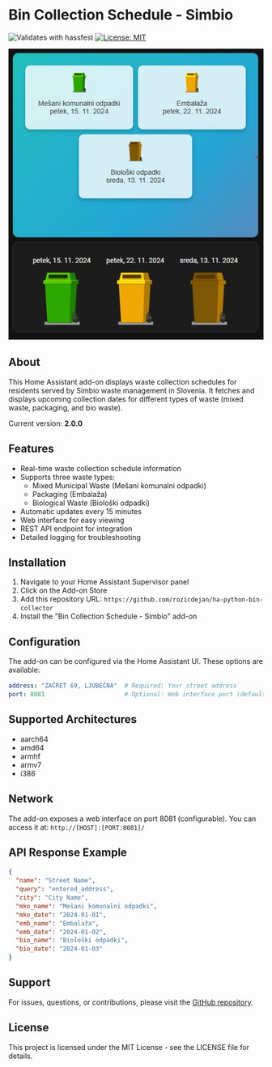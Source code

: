 # Bin Collection Schedule - Simbio

![Validates with hassfest](https://img.shields.io/badge/hassfest-passing-green)
[![License: MIT](https://img.shields.io/badge/License-MIT-yellow.svg)](https://opensource.org/licenses/MIT)


<!-- Screenshoot image -->
![Alt Text](https://github.com/rozicdejan/ha-python-bin-collector/blob/main/pictures/ha-screenshoot.png?raw=true)

## About

This Home Assistant add-on displays waste collection schedules for residents served by Simbio waste management in Slovenia. It fetches and displays upcoming collection dates for different types of waste (mixed waste, packaging, and bio waste).

Current version: **2.0.0**

## Features

- Real-time waste collection schedule information
- Supports three waste types:
  - Mixed Municipal Waste (Mešani komunalni odpadki)
  - Packaging (Embalaža)
  - Biological Waste (Biološki odpadki)
- Automatic updates every 15 minutes
- Web interface for easy viewing
- REST API endpoint for integration
- Detailed logging for troubleshooting

## Installation

1. Navigate to your Home Assistant Supervisor panel
2. Click on the Add-on Store
3. Add this repository URL: `https://github.com/rozicdejan/ha-python-bin-collector`
4. Install the "Bin Collection Schedule - Simbio" add-on

## Configuration

The add-on can be configured via the Home Assistant UI. These options are available:

```yaml
address: "ZAČRET 69, LJUBEČNA"  # Required: Your street address
port: 8081                      # Optional: Web interface port (default: 8081) -enable port!
```

## Supported Architectures

- aarch64
- amd64
- armhf
- armv7
- i386

## Network

The add-on exposes a web interface on port 8081 (configurable). You can access it at:
`http://[HOST]:[PORT:8081]/`

## API Response Example

```json
{
  "name": "Street Name",
  "query": "entered_address",
  "city": "City Name",
  "mko_name": "Mešani komunalni odpadki",
  "mko_date": "2024-01-01",
  "emb_name": "Embalaža",
  "emb_date": "2024-01-02",
  "bio_name": "Biološki odpadki",
  "bio_date": "2024-01-03"
}
```

## Support

For issues, questions, or contributions, please visit the [GitHub repository](https://github.com/rozicdejan/ha-python-bin-collector).

## License

This project is licensed under the MIT License - see the LICENSE file for details.